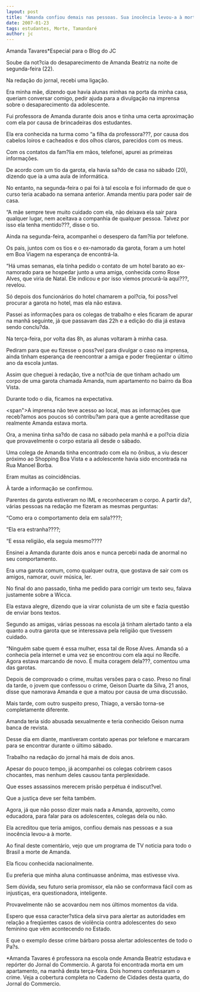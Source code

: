 ```yaml
---
layout: post
title: "Amanda confiou demais nas pessoas. Sua inocência levou-a à morte, diz ex-professora da estudante"
date: 2007-01-23
tags: estudantes, Morte, Tamandaré
author: jc
---
```

Amanda Tavares*Especial para o Blog do JC

Soube da not?cia do desaparecimento de Amanda Beatriz na noite de segunda-feira (22).

Na reda&ccedil;&atilde;o do jornal, recebi uma liga&ccedil;&atilde;o.

Era minha m&atilde;e, dizendo que havia alunas minhas na porta da minha casa, queriam conversar comigo, pedir ajuda para a divulga&ccedil;&atilde;o na imprensa sobre o desaparecimento da adolescente.

Fui professora de Amanda durante dois anos e tinha uma certa aproxima&ccedil;&atilde;o com ela por causa de brincadeiras dos estudantes.

Ela era conhecida na turma como &ldquo;a filha da professora???, por causa dos cabelos loiros e cacheados e dos olhos claros, parecidos com os meus.

Com os contatos da fam?lia em m&atilde;os, telefonei, apurei as primeiras informa&ccedil;&otilde;es.

De acordo com um tio da garota, ela havia sa?do de casa no s&aacute;bado (20), dizendo que ia a uma aula de inform&aacute;tica.

No entanto, na segunda-feira o pai foi &agrave; tal escola e foi informado de que o curso teria acabado na semana anterior. Amanda mentiu para poder sair de casa.

&ldquo;A m&atilde;e sempre teve muito cuidado com ela, n&atilde;o deixava ela sair para qualquer lugar, nem aceitava a companhia de qualquer pessoa. Talvez por isso ela tenha mentido???, disse o tio.

Ainda na segunda-feira, acompanhei o desespero da fam?lia por telefone.

Os pais, juntos com os tios e o ex-namorado da garota, foram a um hotel em Boa Viagem na esperan&ccedil;a de encontr&aacute;-la.

&ldquo;H&aacute; umas semanas, ela tinha pedido o contato de um hotel barato ao ex-namorado para se hospedar junto a uma amiga, conhecida como Rose Alves, que viria de Natal. Ele indicou e por isso viemos procur&aacute;-la aqui???, revelou.

S&oacute; depois dos funcion&aacute;rios do hotel chamarem a pol?cia, foi poss?vel procurar a garota no hotel, mas ela n&atilde;o estava.

Passei as informa&ccedil;&otilde;es para os colegas de trabalho e eles ficaram de apurar na manh&atilde; seguinte, j&aacute; que passavam das 22h e a edi&ccedil;&atilde;o do dia j&aacute; estava sendo conclu?da.

Na ter&ccedil;a-feira, por volta das 8h, as alunas voltaram &agrave; minha casa.

Pediram para que eu fizesse o poss?vel para divulgar o caso na imprensa, ainda tinham esperan&ccedil;a de reencontrar a amiga e poder freq&uuml;entar o &uacute;ltimo ano da escola juntas.

Assim que cheguei &agrave; reda&ccedil;&atilde;o, tive a not?cia de que tinham achado um corpo de uma garota chamada Amanda, num apartamento no bairro da Boa Vista.

Durante todo o dia, ficamos na expectativa.

&lt;span"&gt;A imprensa n&atilde;o teve acesso ao local, mas as informa&ccedil;&otilde;es que receb?amos aos poucos s&oacute; contribu?am para que a gente acreditasse que realmente Amanda estava morta.

Ora, a menina tinha sa?do de casa no s&aacute;bado pela manh&atilde; e a pol?cia dizia que provavelmente o corpo estaria ali desde o s&aacute;bado.

Uma colega de Amanda tinha encontrado com ela no &ocirc;nibus, a viu descer pr&oacute;ximo ao Shopping Boa Vista e a adolescente havia sido encontrada na Rua Manoel Borba.

Eram muitas as coincid&ecirc;ncias.

&Agrave; tarde a informa&ccedil;&atilde;o se confirmou.

Parentes da garota estiveram no IML e reconheceram o corpo. A partir da?, v&aacute;rias pessoas na reda&ccedil;&atilde;o me fizeram as mesmas perguntas:

&ldquo;Como era o comportamento dela em sala????;

&ldquo;Ela era estranha????;

&ldquo;E essa religi&atilde;o, ela seguia mesmo????

Ensinei a Amanda durante dois anos e nunca percebi nada de anormal no seu comportamento.

Era uma garota comum, como qualquer outra, que gostava de sair com os amigos, namorar, ouvir m&uacute;sica, ler.

No final do ano passado, tinha me pedido para corrigir um texto seu, falava justamente sobre a Wicca.

Ela estava alegre, dizendo que ia virar colunista de um site e fazia quest&atilde;o de enviar bons textos.

Segundo as amigas, v&aacute;rias pessoas na escola j&aacute; tinham alertado tanto a ela quanto a outra garota que se interessava pela religi&atilde;o que tivessem cuidado.

&ldquo;Ningu&eacute;m sabe quem &eacute; essa mulher, essa tal de Rose Alves. Amanda s&oacute; a conhecia pela internet e uma vez se encontrou com ela aqui no Recife. Agora estava marcando de novo. &Eacute; muita coragem dela???, comentou uma das garotas.

Depois de comprovado o crime, muitas vers&otilde;es para o caso. Preso no final da tarde, o jovem que confessou o crime, Geison Duarte da Silva, 21 anos, disse que namorava Amanda e que a matou por causa de uma discuss&atilde;o.

Mais tarde, com outro suspeito preso, Thiago, a vers&atilde;o torna-se completamente diferente.

Amanda teria sido abusada sexualmente e teria conhecido Geison numa banca de revista.

Desse dia em diante, mantiveram contato apenas por telefone e marcaram para se encontrar durante o &uacute;ltimo s&aacute;bado.

Trabalho na reda&ccedil;&atilde;o do jornal h&aacute; mais de dois anos.

Apesar do pouco tempo, j&aacute; acompanhei os colegas cobrirem casos chocantes, mas nenhum deles causou tanta perplexidade.

Que esses assassinos merecem pris&atilde;o perp&eacute;tua &eacute; indiscut?vel.

Que a justi&ccedil;a deve ser feita tamb&eacute;m.

Agora, j&aacute; que n&atilde;o posso dizer mais nada a Amanda, aproveito, como educadora, para falar para os adolescentes, colegas dela ou n&atilde;o.

Ela acreditou que teria amigos, confiou demais nas pessoas e a sua inoc&ecirc;ncia levou-a &agrave; morte.

Ao final deste coment&aacute;rio, vejo que um programa de TV noticia para todo o Brasil a morte de Amanda.

Ela ficou conhecida nacionalmente.

Eu preferia que minha aluna continuasse an&ocirc;nima, mas estivesse viva.

Sem d&uacute;vida, seu futuro seria promissor, ela n&atilde;o se conformava f&aacute;cil com as injusti&ccedil;as, era questionadora, inteligente.

Provavelmente n&atilde;o se acovardou nem nos &uacute;ltimos momentos da vida.

Espero que essa caracter?stica dela sirva para alertar as autoridades em rela&ccedil;&atilde;o a freq&uuml;entes casos de viol&ecirc;ncia contra adolescentes do sexo feminino que v&ecirc;m acontecendo no Estado.

E que o exemplo desse crime b&aacute;rbaro possa alertar adolescentes de todo o Pa?s.

*Amanda Tavares &eacute; professora na escola onde Amanda Beatriz estudava e rep&oacute;rter do Jornal do Commercio. A garota foi encontrada morta em um apartamento, na manh&atilde; desta ter&ccedil;a-feira. Dois homens confessaram o crime. Veja a cobertura completa no Caderno de Cidades desta quarta, do Jornal do Commercio.